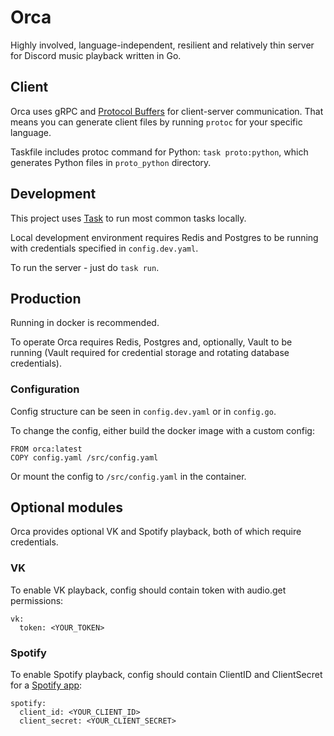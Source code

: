 # Orca

Highly involved, language-independent, resilient and relatively thin server for Discord music playback written in Go.

## Client

Orca uses gRPC and [Protocol Buffers](https://protobuf.dev/) for client-server communication. That means you can generate client files by running `protoc` for your specific language.

Taskfile includes protoc command for Python: `task proto:python`, which generates Python files in `proto_python` directory.

## Development

This project uses [Task](https://taskfile.dev) to run most common tasks locally.

Local development environment requires Redis and Postgres to be running with credentials specified in `config.dev.yaml`.

To run the server - just do `task run`.

## Production

Running in docker is recommended.

To operate Orca requires Redis, Postgres and, optionally, Vault to be running (Vault required for credential storage and rotating database credentials).

### Configuration

Config structure can be seen in `config.dev.yaml` or in `config.go`.

To change the config, either build the docker image with a custom config:

```
FROM orca:latest
COPY config.yaml /src/config.yaml
```

Or mount the config to `/src/config.yaml` in the container.

## Optional modules

Orca provides optional VK and Spotify playback, both of which require credentials.

### VK

To enable VK playback, config should contain token with audio.get permissions:
```
vk:
  token: <YOUR_TOKEN>
```

### Spotify

To enable Spotify playback, config should contain ClientID and ClientSecret for a [Spotify app](https://developer.spotify.com/documentation/web-api/concepts/apps):
```
spotify:
  client_id: <YOUR_CLIENT_ID>
  client_secret: <YOUR_CLIENT_SECRET>
```
